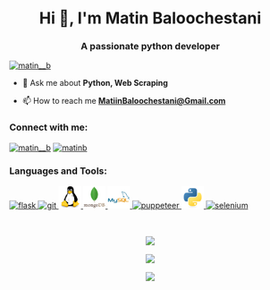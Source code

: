 <h1 align="center">Hi 👋, I'm Matin Baloochestani</h1>
<h3 align="center">A passionate python developer</h3>

<p align="left"> <a href="https://twitter.com/matin__b" target="blank"><img src="https://img.shields.io/twitter/follow/matin__b?logo=twitter&style=for-the-badge" alt="matin__b" /></a> </p>

- 💬 Ask me about **Python, Web Scraping**

- 📫 How to reach me **MatiinBaloochestani@Gmail.com**

<h3 align="left">Connect with me:</h3>
<p align="left">
<a href="https://twitter.com/Matin__B" target="blank"><img align="center" src="https://raw.githubusercontent.com/rahuldkjain/github-profile-readme-generator/master/src/images/icons/Social/twitter.svg" alt="matin__b" height="30" width="40" /></a>
<a href="https://linkedin.com/in/MatinB" target="blank"><img align="center" src="https://raw.githubusercontent.com/rahuldkjain/github-profile-readme-generator/master/src/images/icons/Social/linked-in-alt.svg" alt="matinb" height="30" width="40" /></a>
</p>

<h3 align="left">Languages and Tools:</h3>
<p align="left"> <a href="https://flask.palletsprojects.com/" target="_blank" rel="noreferrer"> <img src="https://www.vectorlogo.zone/logos/pocoo_flask/pocoo_flask-icon.svg" alt="flask" width="40" height="40"/> </a> <a href="https://git-scm.com/" target="_blank" rel="noreferrer"> <img src="https://www.vectorlogo.zone/logos/git-scm/git-scm-icon.svg" alt="git" width="40" height="40"/> </a> <a href="https://www.linux.org/" target="_blank" rel="noreferrer"> <img src="https://raw.githubusercontent.com/devicons/devicon/master/icons/linux/linux-original.svg" alt="linux" width="40" height="40"/> </a> <a href="https://www.mongodb.com/" target="_blank" rel="noreferrer"> <img src="https://raw.githubusercontent.com/devicons/devicon/master/icons/mongodb/mongodb-original-wordmark.svg" alt="mongodb" width="40" height="40"/> </a> <a href="https://www.mysql.com/" target="_blank" rel="noreferrer"> <img src="https://raw.githubusercontent.com/devicons/devicon/master/icons/mysql/mysql-original-wordmark.svg" alt="mysql" width="40" height="40"/> </a> <a href="https://github.com/puppeteer/puppeteer" target="_blank" rel="noreferrer"> <img src="https://www.vectorlogo.zone/logos/pptrdev/pptrdev-official.svg" alt="puppeteer" width="40" height="40"/> </a> <a href="https://www.python.org" target="_blank" rel="noreferrer"> <img src="https://raw.githubusercontent.com/devicons/devicon/master/icons/python/python-original.svg" alt="python" width="40" height="40"/> </a> <a href="https://www.selenium.dev" target="_blank" rel="noreferrer"> <img src="https://raw.githubusercontent.com/detain/svg-logos/780f25886640cef088af994181646db2f6b1a3f8/svg/selenium-logo.svg" alt="selenium" width="40" height="40"/> </a> </p>

<br>

<p align="center">
<img align="center" src="https://github-readme-streak-stats.herokuapp.com/?user=Matin-B&theme=dark&&date_format=Matin-B" />
</p>

<p align="center">
<img align="center" src="https://github-readme-stats.vercel.app/api?username=Matin-B&show_icons=true&include_all_commits=true&title_color=fff&icon_color=79ff97&text_color=9f9f9f&bg_color=151515&count_private=true" />
</p>

<p align="center">
<img align="center" src="https://github-readme-stats.vercel.app/api/top-langs/?username=Matin-B&layout=compact&title_color=fff&icon_color=79ff97&text_color=9f9f9f&bg_color=151515&count_private=true" />
</p>
